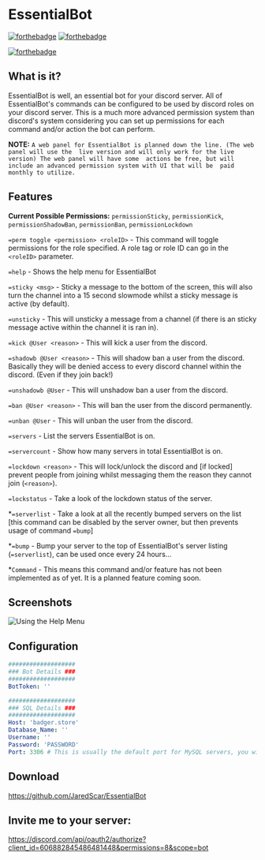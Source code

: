 # EssentialBot

[![forthebadge](https://forthebadge.com/images/badges/built-with-love.svg)](https://badger.store)
[![forthebadge](https://forthebadge.com/images/badges/made-with-java.svg)](https://forthebadge.com)

[![forthebadge](https://forthebadge.com/images/badges/check-it-out.svg)](https://github.com/JaredScar/EssentialBot/releases)

## What is it?

EssentialBot is well, an essential bot for your discord server. All of 
EssentialBot's commands can be configured to be used by discord roles on your discord 
server. This is a much more advanced permission system than discord's system 
considering you can set up permissions for each command and/or action the bot can 
perform.

**NOTE:** `A web panel for EssentialBot is planned down the line. (The web panel will use the 
live version and will only work for the live version) The web panel will have some 
actions be free, but will include an advanced permission system with UI that will be 
paid monthly to utilize.`

## Features

**Current Possible Permissions:** 
`permissionSticky`, `permissionKick`, `permissionShadowBan`, 
`permissionBan`, `permissionLockdown`

`=perm toggle <permission> <roleID>` - This command will toggle permissions for the 
role specified. A role tag or role ID can go in the `<roleID>` parameter.

`=help` - Shows the help menu for EssentialBot

`=sticky <msg>` - Sticky a message to the bottom of the screen, this will also turn the 
channel into a 15 second slowmode whilst a sticky message is active (by default). 

`=unsticky` - This will unsticky a message from a channel (if there is an sticky 
message active within the channel it is ran in). 

`=kick @User <reason>` - This will kick a user from the discord. 

`=shadowb @User <reason>` - This will shadow ban a user from the discord. Basically they will be 
denied access to every discord channel within the discord. (Even if they join back!) 

`=unshadowb @User` - This will unshadow ban a user from the discord.

`=ban @User <reason>` - This will ban the user from the discord permanently. 

`=unban @User` - This will unban the user from the discord.

`=servers` - List the servers EssentialBot is on.

`=servercount` - Show how many servers in total EssentialBot is on.

`=lockdown <reason>` - This will lock/unlock the discord and [if locked] prevent people from joining 
whilst messaging them the reason they cannot join (`<reason>`).

`=lockstatus` - Take a look of the lockdown status of the server.

*`=serverlist` - Take a look at all the recently bumped servers on the list [this command can 
be disabled by the server owner, but then prevents usage of command `=bump`]

*`=bump` - Bump your server to the top of EssentialBot's server listing (`=serverlist`), can 
be used once every 24 hours...

*`Command` - This means this command and/or feature has not been implemented as of yet. 
It is a planned feature coming soon.

## Screenshots

![Using the Help Menu](https://i.gyazo.com/66c6939703788b487a43fdee852cf630.gif)

## Configuration
```yaml
###################
### Bot Details ###
###################
BotToken: ''

###################
### SQL Details ###
###################
Host: 'badger.store'
Database_Name: ''
Username: ''
Password: 'PASSWORD'
Port: 3306 # This is usually the default port for MySQL servers, you will most likely not need to change this
```


## Download
https://github.com/JaredScar/EssentialBot

## Invite me to your server:
https://discord.com/api/oauth2/authorize?client_id=606882845486481448&permissions=8&scope=bot